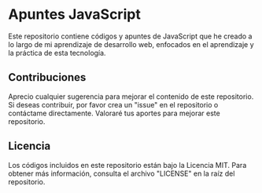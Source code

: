# Apuntes JavaScript

Este repositorio contiene códigos y apuntes de JavaScript que he creado a lo largo de mi aprendizaje de desarrollo web, enfocados en el aprendizaje y la práctica de esta tecnología.

## Contribuciones

Aprecio cualquier sugerencia para mejorar el contenido de este repositorio. Si deseas contribuir, por favor crea un "issue" en el repositorio o contáctame directamente. Valoraré tus aportes para mejorar este repositorio.

## Licencia

Los códigos incluidos en este repositorio están bajo la Licencia MIT. Para obtener más información, consulta el archivo "LICENSE" en la raíz del repositorio.
